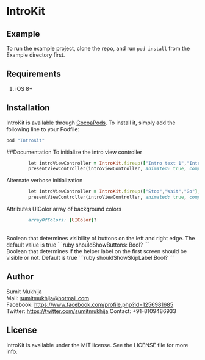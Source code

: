 # IntroKit

<!-- [![CI Status](http://img.shields.io/travis/sumitmukhija/IntroKit.svg?style=flat)](https://travis-ci.org/sumitmukhija/IntroKit)
[![Version](https://img.shields.io/cocoapods/v/IntroKit.svg?style=flat)](http://cocoapods.org/pods/IntroKit)
[![License](https://img.shields.io/cocoapods/l/IntroKit.svg?style=flat)](http://cocoapods.org/pods/IntroKit)
[![Platform](https://img.shields.io/cocoapods/p/IntroKit.svg?style=flat)](http://cocoapods.org/pods/IntroKit)
 -->
## Example

To run the example project, clone the repo, and run `pod install` from the Example directory first.

## Requirements
1. iOS 8+

## Installation

IntroKit is available through [CocoaPods](http://cocoapods.org). To install
it, simply add the following line to your Podfile:

```ruby
pod "IntroKit"
```

##Documentation
To initialize the intro view controller<br>

```ruby
        let introViewController = IntroKit.fireup(["Intro text 1","Intro text 2"])<br>
        presentViewController(introViewController, animated: true, completion: nil)
```

Alternate verbose initialization<br>

```ruby
        let introViewController = IntroKit.fireup(["Stop","Wait","Go"], arrayOfColors: [UIColor.redColor(), UIColor.yellowColor(), UIColor.greenColor()], shouldShowButtons: false, shouldShowSkipLabel: true, dataDictionary: ["":""])<br>
        presentViewController(introViewController, animated: true, completion: nil)
```

Attributes
UIColor array of background colors
```ruby
        arrayOfColors: [UIColor]? 
```
<br>
Boolean that determines visibility of buttons on the left and right edge. The default value is true
```ruby
        shouldShowButtons: Bool?   
```
<br>
 Boolean that determines if the helper label on the first screen should be visible or not. Default is true
```ruby
        shouldShowSkipLabel:Bool?
```



## Author

Sumit Mukhija<br>
Mail:  sumitmukhija@hotmail.com <br>
Facebook: https://www.facebook.com/profile.php?id=1256981685<br>
Twitter: https://twitter.com/sumitmukhija
Contact: +91-8109486933

## License

IntroKit is available under the MIT license. See the LICENSE file for more info.
